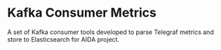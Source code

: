 # Kafka Consumer Metrics
A set of Kafka consumer tools developed to parse Telegraf metrics and store to Elasticsearch for AIDA project.